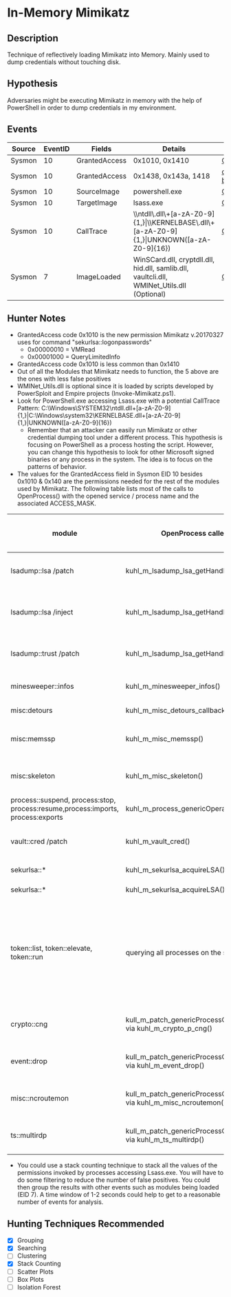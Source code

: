 # In-Memory Mimikatz
## Description
Technique of reflectively loading Mimikatz into Memory. Mainly used to dump credentials without touching disk.


## Hypothesis
Adversaries might be executing Mimikatz in memory with the help of PowerShell in order to dump credentials in my environment.


## Events

| Source | EventID | Fields | Details | Reference | 
|--------|---------|-------|--------|-----------| 
| Sysmon | 10 | GrantedAccess | 0x1010, 0x1410 | [Cyb3rWard0g](https://cyberwardog.blogspot.com/2017/03/chronicles-of-threat-hunter-hunting-for_22.html) |
| Sysmon | 10 | GrantedAccess | 0x1438, 0x143a, 1418 | [dim0x69 - blog.3or.de](https://blog.3or.de/hunting-mimikatz-with-sysmon-monitoring-openprocess.html) |
| Sysmon | 10 | SourceImage | powershell.exe | [Cyb3rWard0g](https://cyberwardog.blogspot.com/2017/03/chronicles-of-threat-hunter-hunting-for_22.html) |
| Sysmon | 10 | TargetImage | lsass.exe | [Cyb3rWard0g](https://cyberwardog.blogspot.com/2017/03/chronicles-of-threat-hunter-hunting-for_22.html) |
| Sysmon | 10 | CallTrace | \\\ntdll\\.dll\\+\[a-zA-Z0-9\]\{1,\}\|\\\KERNELBASE\\.dll\\+\[a-zA-Z0-9\]\{1,\}\|UNKNOWN\(\[a-zA-Z0-9\]\{16\}\) | [Cyb3rWard0g](https://cyberwardog.blogspot.com/2017/03/chronicles-of-threat-hunter-hunting-for_22.html) |
| Sysmon | 7 | ImageLoaded | WinSCard.dll, cryptdll.dll, hid.dll, samlib.dll, vaultcli.dll, WMINet_Utils.dll (Optional) | [Cyb3rWard0g](https://cyberwardog.blogspot.com/2017/03/chronicles-of-threat-hunter-hunting-for.html) |


## Hunter Notes
* GrantedAccess code 0x1010 is the new permission Mimikatz v.20170327 uses for command "sekurlsa::logonpasswords"
  * 0x00000010 = VMRead
  * 0x00001000 = QueryLimitedInfo
* GrantedAccess code 0x1010 is less common than 0x1410
* Out of all the Modules that Mimikatz needs to function, the 5 above are the ones with less false positives
* WMINet_Utils.dll is optional since it is loaded by scripts developed by PowerSploit and Empire projects (Invoke-Mimikatz.ps1).
* Look for PowerShell.exe accessing Lsass.exe with a potential CallTrace Pattern: C:\\Windows\\SYSTEM32\\ntdll\.dll\+[a-zA-Z0-9]{1,}\|C:\\Windows\\system32\\KERNELBASE\.dll\+[a-zA-Z0-9]{1,}\|UNKNOWN\([a-zA-Z0-9]{16}\)
	* Remember that an attacker can easily run Mimikatz or other credential dumping tool under a different process. This hypothesis is focusing on PowerShell as a process hosting the script. However, you can change this hypothesis to look for other Microsoft signed binaries or any process in the system. The idea is to focus on the patterns of behavior.
* The values for the GrantedAccess field in Sysmon EID 10 besides 0x1010 & 0x140 are the permissions needed for the rest of the modules used by Mimikatz. The following table lists most of the calls to OpenProcess() with the opened service / process name and the associated ACCESS_MASK.


| module | OpenProcess caller function | destination process / destination service | ACCESS\_MASK | ACCESS_MASK translated | comment |
|---------|---------|---------|---------|---------|---------|
| lsadump::lsa /patch | kuhl_m_lsadump_lsa_getHandle() | SamSs | PROCESS_VM_READ \| PROCESS_VM_WRITE \| PROCESS_VM_OPERATION \| PROCESS_QUERY_INFORMATION | 0x1438 |
| lsadump::lsa /inject | kuhl_m_lsadump_lsa_getHandle() | SamSs | PROCESS_VM_READ \| PROCESS_VM_WRITE  \| PROCESS_VM_OPERATION \| PROCESS_QUERY_INFORMATION \| PROCESS_CREATE_THREAD | 0x143a |
| lsadump::trust /patch | kuhl_m_lsadump_lsa_getHandle() | SamSs | PROCESS_VM_READ \| PROCESS_VM_WRITE \| PROCESS_VM_OPERATION \| PROCESS_QUERY_INFORMATION| 0x1438 |
| minesweeper::infos | kuhl_m_minesweeper_infos() | minesweeper.exe | PROCESS_VM_READ \| PROCESS_VM_OPERATION \| PROCESS_QUERY_INFORMATION | 0x1418 |
| misc:detours | kuhl_m_misc_detours_callback_process() | * |GENERIC_READ | |omitted because of the very generic ACCESS_MASK |
| misc:memssp |  kuhl_m_misc_memssp() | lsass.exe | PROCESS_VM_READ \| PROCESS_VM_WRITE \| PROCESS_VM_OPERATION \| PROCESS_QUERY_INFORMATION | 0x1438 |
| misc:skeleton|  kuhl_m_misc_skeleton() | lsass.exe | PROCESS_VM_READ \| PROCESS_VM_WRITE \| PROCESS_VM_OPERATION \| PROCESS_QUERY_INFORMATION | 0x1438 |
| process::suspend, process:stop, process:resume,process:imports, process:exports |kuhl_m_process_genericOperation()|||| omitted because of the very generic ACCESS_MASKs|
| vault::cred /patch|  kuhl_m_vault_cred() | SamSs | PROCESS_VM_READ \| PROCESS_VM_WRITE \| PROCESS_VM_OPERATION \| PROCESS_QUERY_INFORMATION | 0x1438 | |
| sekurlsa::* | kuhl_m_sekurlsa_acquireLSA() | lsass.exe | PROCESS_VM_READ \| PROCESS_QUERY_INFORMATION | 0x1410 | for Windows Version < 5 |
| sekurlsa::* | kuhl_m_sekurlsa_acquireLSA() | lsass.exe | PROCESS_VM_READ \| PROCESS_QUERY_LIMITED_INFORMATION | 0x1010 | for Windows Version >= 6 |
| token::list, token::elevate, token::run | querying all processes on the system |*||first 0x1400 then 0x40| all three commands result in a call to kull_m_token_getTokens() which first iterates over **all** processes and threads with OpenProcess(PROCESS_QUERY_INFORMATION (0x1400)) (kull_m_token_getTokens_process_callback()) and then again to get the tokens OpenProcess(PROCESS_DUP_HANDLE (0x40)) (in kull_m_handle_getHandlesOfType_callback()) to duplicate the Tokens. This resultet in many thousand (!) Events with ID 10 (!)|
| crypto::cng | kull_m_patch_genericProcessOrServiceFromBuild() via  kuhl_m_crypto_p_cng() |KeyIso | PROCESS_VM_READ \| PROCESS_VM_WRITE \| PROCESS_VM_OPERATION \| PROCESS_QUERY_INFORMATION | 0x1438 | |
| event::drop | kull_m_patch_genericProcessOrServiceFromBuild() via  kuhl_m_event_drop() | EventLog | PROCESS_VM_READ \| PROCESS_VM_WRITE \| PROCESS_VM_OPERATION \| PROCESS_QUERY_INFORMATION | 0x1438 | ** this event does not get logged! :O mimikatz seems to be fast enough to apply the patch before the event gets logged!**|
| misc::ncroutemon | kull_m_patch_genericProcessOrServiceFromBuild() via  kuhl_m_misc_ncroutemon() | dsNcService| PROCESS_VM_READ \| PROCESS_VM_WRITE \| PROCESS_VM_OPERATION \| PROCESS_QUERY_INFORMATION | 0x1438 | |
| ts::multirdp| kull_m_patch_genericProcessOrServiceFromBuild() via  kuhl_m_ts_multirdp() | TermService | PROCESS_VM_READ \| PROCESS_VM_WRITE \| PROCESS_VM_OPERATION \| PROCESS_QUERY_INFORMATION | 0x1438 | 
* You could use a stack counting technique to stack all the values of the permissions invoked by processes accessing Lsass.exe. You will have to do some filtering to reduce the number of false positives. You could then group the results with other events such as modules being loaded (EID 7). A time window of 1-2 seconds could help to get to a reasonable number of events for analysis.


## Hunting Techniques Recommended

- [x] Grouping
- [x] Searching
- [ ] Clustering
- [x] Stack Counting
- [ ] Scatter Plots
- [ ] Box Plots
- [ ] Isolation Forest
